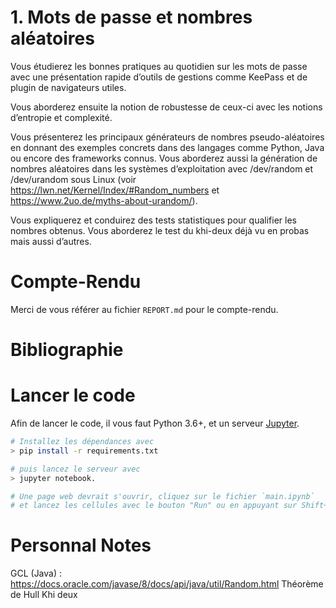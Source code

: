 # 1. Mots de passe et nombres aléatoires

Vous étudierez les bonnes pratiques au quotidien sur les mots de passe avec une présentation rapide d’outils de gestions comme KeePass et de plugin de navigateurs utiles.

Vous aborderez ensuite la notion de robustesse de ceux-ci avec les notions d’entropie et complexité.

Vous présenterez les principaux générateurs de nombres pseudo-aléatoires en donnant des exemples concrets dans des langages comme Python, Java ou encore des frameworks connus. Vous aborderez aussi la génération de nombres aléatoires dans les systèmes d’exploitation avec /dev/random et /dev/urandom sous Linux (voir https://lwn.net/Kernel/Index/#Random_numbers et https://www.2uo.de/myths-about-urandom/).

Vous expliquerez et conduirez des tests statistiques pour qualifier les nombres obtenus. Vous aborderez le test du khi-deux déjà vu en probas mais aussi d’autres.

# Compte-Rendu

Merci de vous référer au fichier `REPORT.md` pour le compte-rendu.

# Bibliographie

# Lancer le code

Afin de lancer le code, il vous faut Python 3.6+, et un serveur [Jupyter](https://jupyter.org/).

```bash
# Installez les dépendances avec
> pip install -r requirements.txt

# puis lancez le serveur avec
> jupyter notebook.

# Une page web devrait s'ouvrir, cliquez sur le fichier `main.ipynb`
# et lancez les cellules avec le bouton "Run" ou en appuyant sur Shift+Enter
```

# Personnal Notes

GCL (Java) : https://docs.oracle.com/javase/8/docs/api/java/util/Random.html
Théorème de Hull
Khi deux
